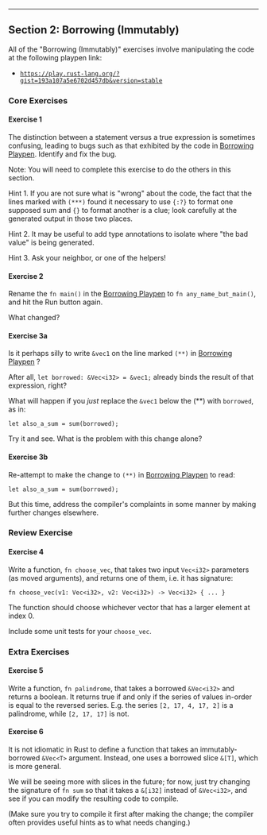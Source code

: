 ----

## Section 2: Borrowing (Immutably)

All of the "Borrowing (Immutably)" exercises involve manipulating the code at
the following playpen link:

  * [`https://play.rust-lang.org/?gist=193a107a5e6702d457db&version=stable`][Borrowing Playpen]

[Borrowing Playpen]: https://play.rust-lang.org/?gist=193a107a5e6702d457db&version=stable

### Core Exercises

#### Exercise 1

The distinction between a statement versus a true
expression is sometimes confusing, leading to bugs such as that
exhibited by the code in [Borrowing Playpen]. Identify and fix the
bug.

Note: You will need to complete this exercise to do the others
in this section.

Hint 1. If you are not sure what is "wrong" about the code, the
fact that the lines marked with `(***)` found it necessary to use
`{:?}` to format one supposed sum and `{}` to format another is a
clue; look carefully at the generated output in those two places.

Hint 2. It may be useful to add type annotations to isolate where
"the bad value" is being generated.

Hint 3. Ask your neighbor, or one of the helpers!

#### Exercise 2

Rename the `fn main()` in the [Borrowing Playpen] to
`fn any_name_but_main()`, and hit the Run button again.

What changed?

#### Exercise 3a

Is it perhaps silly to write `&vec1` on the line marked `(**)`
in [Borrowing Playpen] ?

After all, `let borrowed: &Vec<i32> = &vec1;` already binds the result
of that expression, right?

What will happen if you *just* replace the `&vec1` below the (**) with
`borrowed`, as in:

``` {.rust}
let also_a_sum = sum(borrowed);
```

Try it and see. What is the problem with this change alone?


#### Exercise 3b

Re-attempt to make the change to `(**)` in [Borrowing Playpen] to read:

``` {.rust}
let also_a_sum = sum(borrowed);
```

But this time, address the compiler's complaints in some manner by
making further changes elsewhere.

### Review Exercise

#### Exercise 4

Write a function, `fn choose_vec`, that takes two input
`Vec<i32>` parameters (as moved arguments), and returns one of
them, i.e. it has signature:

``` {.rust}
fn choose_vec(v1: Vec<i32>, v2: Vec<i32>) -> Vec<i32> { ... }
```

The function should choose whichever vector that has a larger
element at index 0.

Include some unit tests for your `choose_vec`.

### Extra Exercises

#### Exercise 5

Write a function, `fn palindrome`, that takes a
borrowed `&Vec<i32>` and returns a boolean. It returns true if and
only if the series of values in-order is equal to the reversed
series. E.g. the series `[2, 17, 4, 17, 2]` is a palindrome, while
`[2, 17, 17]` is not.

#### Exercise 6

It is not idiomatic in Rust to define a function that
takes an immutably-borrowed `&Vec<T>` argument. Instead, one uses a
borrowed slice `&[T]`, which is more general.

We will be seeing more with slices in the future; for now, just try
changing the signature of `fn sum` so that it takes a `&[i32]`
instead of `&Vec<i32>`, and see if you can modify the resulting
code to compile.

(Make sure you try to compile it first after making the change; the
compiler often provides useful hints as to what needs changing.)
